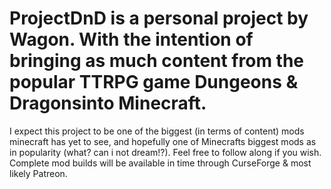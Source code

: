 # ProjectDnD is a personal project by Wagon. With the intention of bringing as much content from the popular TTRPG game Dungeons & Dragonsinto Minecraft.
I expect this project to be one of the biggest (in terms of content) mods minecraft has yet to see, and hopefully one of
Minecrafts biggest mods as in popularity (what? can i not dream!?). Feel free to follow along if you wish. Complete mod builds will be
available in time through CurseForge & most likely Patreon.
